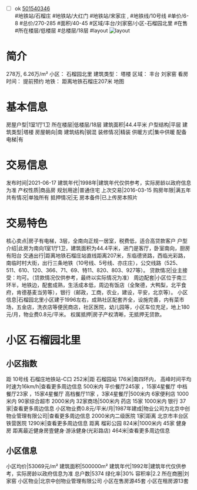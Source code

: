 - [ ] ok [501540346](https://bj.5i5j.com/ershoufang/501540346.html)  
 #地铁站/石榴庄 #地铁站/大红门 #地铁站/宋家庄 ,  #地铁线/10号线
#单价/6-8 #总价/270-285 #面积/40-45   #区域/丰台/刘家窑/小区-石榴园北里 #在售 #所在楼层/低楼层 #总楼层/18层 #layout 
![layout](http://image2a.5i5j.com/bdir/layout/c46ad51d954b4840b122dc4886f443a8.jpg_P5.jpg) 
# 简介 
 278万,  6.26万/m² 
小区： 石榴园北里
建筑类型： 塔楼
区域： 丰台 刘家窑
看房时间： 提前预约
地铁： 距离地铁石榴庄207米 地图
# 基本信息 
 房屋户型|1室1厅1卫
所在楼层|低楼层/18层
建筑面积|44.4平米
户型结构|平层
建筑类型|塔楼
房屋朝向|南
建筑结构|钢混
装修情况|精装
供暖方式|集中供暖
配备电梯|有
# 交易信息 
 发布时间|2021-06-17
建筑年代|1998年|建筑年代仅供参考，实际房龄以政府信息为准
产权性质|商品房
规划用途|普通住宅
上次交易|2016-03-15
购房年限|满五年
共有情况|单独所有
抵押情况|无
房本备件|已上传房本照片
# 交易特色 
 核心卖点|房子有电梯，3层，全南向正规一居室，税费低，适合高贷款客户
户型介绍|此房为南向1室1厅1卫，建筑面积为44.4平米，进门是客厅，卧室南向，厨房有阳台
交通出行|距离地铁石榴庄站直线距离207米，东临德贤路，西临光彩路，南临时村大街，出行三条地铁（10号线、5号线、亦庄庄），公交线路（525、511、610、120、366、71、69、特11、820、803、927等）。
贷款情况|业主接受：均可。（贷款情况仅供参考，最终以实际情况为准）
周边配套|小区位于南三环半，地铁边，配套成熟，生活成本低，周边有饭店（全聚德，大鸭梨，北平食府，肯德基麦当劳等），银行（邮政，工商，农业，建设，平安，北京等）。
小区信息|石榴园北里小区建于1996左右，成熟社区配套齐全，设施完善，内有菜市场，五金店，洗衣店等便民商店，社区医院，幼儿园等，小区车位充足，地上180元/月，物业费0.8元/平米。
权属抵押|房子产权清晰，无抵押无贷款。
# 小区 石榴园北里
## 小区指数 
 距 10号线 石榴庄地铁站-C口 252米|距 石榴园站 176米|南四环内， 高峰时间平均时速为16km/h|查看更多周边信息
500米内 平价餐厅245家 ，15家4星餐厅
中档餐厅23家 ，15家4星餐厅
高档餐厅11家 ，3家4星餐厅|500米内 6家便利店
1000米内 90家综合超市
2000米内 32家商场|500米内 药店 15家
1000米内 银行 37家|查看更多周边信息
小区物业费0.8元/平米/月|1987年建成|物业公司为北京中创物业管理有限公司|查看更多周边信息
2000米内二级医院 1家|距离 北京市丰台区铁营医院  1290米|查看更多周边信息
距离 榴彩公园 824米|1000米内 45家 健身房
距离最近健身房壹健身·游泳健身(光彩路店) 464米|查看更多周边信息
## 小区信息 
 小区均价|53069元/m²
建筑面积|500000m²
建筑年代|1992年|建筑年代仅供参考，实际房龄以政府信息为准
总户数|5374
绿化率|30%
容积率|2.2
所在商圈|刘家窑
小区物业|北京中创物业管理有限公司
小区在售房源45套
小区在租房源13套
